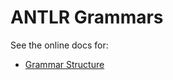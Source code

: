 # ANTLR Grammars

See the online docs for:

* [Grammar Structure](https://theantlrguy.atlassian.net/wiki/display/ANTLR4/Grammar+Structure)
